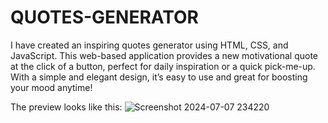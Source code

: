 # QUOTES-GENERATOR

I have created an inspiring quotes generator using HTML, CSS, and JavaScript. This web-based application provides a new motivational quote at the click of a button, perfect for daily inspiration or a quick pick-me-up. With a simple and elegant design, it’s easy to use and great for boosting your mood anytime!

The preview looks like this:
![Screenshot 2024-07-07 234220](https://github.com/Samarth-Shekhar/QUOTES-GENERATOR/assets/173984740/9bceceb6-bfd1-422f-a059-3dc8fd20d891)
